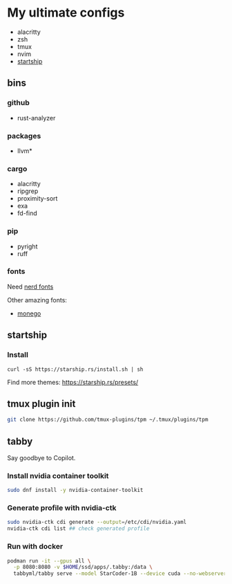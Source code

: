 # My ultimate configs

- alacritty
- zsh
- tmux
- nvim
- [startship](https://starship.rs/)

## bins

### github
- rust-analyzer

### packages
- llvm*

### cargo
- alacritty
- ripgrep
- proximity-sort 
- exa
- fd-find

### pip
- pyright
- ruff

### fonts

Need [nerd fonts](https://www.nerdfonts.com/font-downloads)

Other amazing fonts:

- [monego](https://github.com/cseelus/monego)

## startship

### Install

```shell
curl -sS https://starship.rs/install.sh | sh
```

Find more themes: https://starship.rs/presets/

## tmux plugin init

```sh
git clone https://github.com/tmux-plugins/tpm ~/.tmux/plugins/tpm
```

## tabby

Say goodbye to Copilot.

### Install nvidia container toolkit

```sh
sudo dnf install -y nvidia-container-toolkit
```

### Generate profile with nvidia-ctk

```sh
sudo nvidia-ctk cdi generate --output=/etc/cdi/nvidia.yaml
nvidia-ctk cdi list ## check generated profile
```

### Run with docker

```sh
podman run -it --gpus all \
  -p 8080:8080 -v $HOME/ssd/apps/.tabby:/data \
  tabbyml/tabby serve --model StarCoder-1B --device cuda --no-webserver
```

